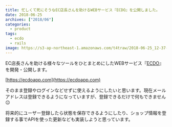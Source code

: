 ```yaml
---
title: 忙しくて死にそうなEC店長さんを助けるWEBサービス『ECDO』を公開しました。
date: 2018-06-25
archives: ["2018/06"]
categories:
  - product
tags:
  - ecdo
  - rails
image: https://s3-ap-northeast-1.amazonaws.com/t4traw/2018-06-25_12-37-38.png
---
```


EC店長さんを助ける様々なツールをひとまとめにしたWEBサービス『[ECDO](https://ecdoapp.com)』を開発・公開します。

<!--more-->

[https://ecdoapp.com](https://ecdoapp.com)

そのまま登録やログインなどせずに使えるようにしたいと思います。現在メールアドレスは登録できるようになっていますが、登録できるだけで何もできません😐

将来的にユーザー登録したら状態を保存できるようにしたり、ショップ情報を登録する事でAPIを使った更新なども実装しようと思っています。
